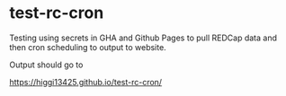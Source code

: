 # test-rc-cron

Testing using secrets in GHA and Github Pages to pull REDCap data and then cron scheduling to output to website.

Output should go to 

https://higgi13425.github.io/test-rc-cron/ 
